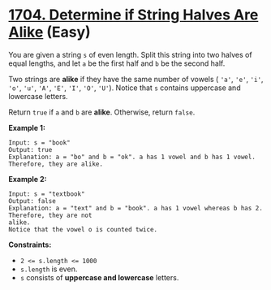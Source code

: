 # [1704. Determine if String Halves Are Alike][link] (Easy)

[link]: https://leetcode.com/problems/determine-if-string-halves-are-alike/

You are given a string `s` of even length. Split this string into two halves of equal lengths, and
let `a` be the first half and `b` be the second half.

Two strings are **alike** if they have the same number of vowels ( `'a'`, `'e'`, `'i'`, `'o'`,
`'u'`, `'A'`, `'E'`, `'I'`, `'O'`, `'U'`). Notice that `s` contains uppercase and lowercase letters.

Return `true` if  `a` and  `b` are **alike**. Otherwise, return `false`.

**Example 1:**

```
Input: s = "book"
Output: true
Explanation: a = "bo" and b = "ok". a has 1 vowel and b has 1 vowel. Therefore, they are alike.
```

**Example 2:**

```
Input: s = "textbook"
Output: false
Explanation: a = "text" and b = "book". a has 1 vowel whereas b has 2. Therefore, they are not
alike.
Notice that the vowel o is counted twice.
```

**Constraints:**

- `2 <= s.length <= 1000`
- `s.length` is even.
- `s` consists of **uppercase and lowercase** letters.

